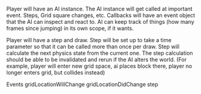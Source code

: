 Player will have an AI instance.
The AI instance will get called at important event. Steps, Grid square changes, etc.
Callbacks will have an event object that the AI can inspect and react to.
AI can keep track of things (how many frames since jumping) in its own scope, if it wants.


Player will have a step and draw.
Step will be set up to take a time parameter so that it can be called more than once per draw.
Step will calculate the next physics state from the current one.
The step calculation should be able to be invalidated and rerun if the AI alters the world. (For example, player will enter new grid space, ai places block there, player no longer enters grid, but collides instead)

Events
gridLocationWillChange
gridLocationDidChange
step
